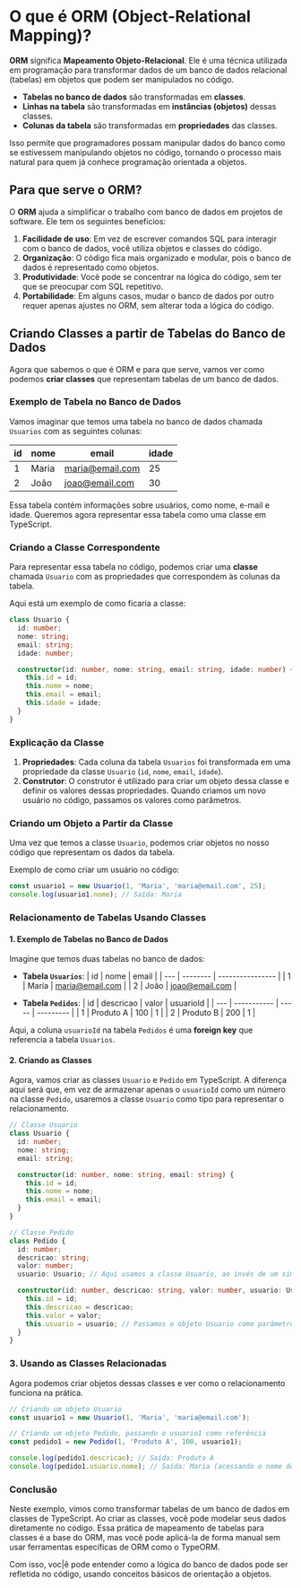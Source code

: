 # O que é ORM (Object-Relational Mapping)?

**ORM** significa **Mapeamento Objeto-Relacional**. Ele é uma técnica utilizada em programação para transformar dados de um banco de dados relacional (tabelas) em objetos que podem ser manipulados no código.

- **Tabelas no banco de dados** são transformadas em **classes**.
- **Linhas na tabela** são transformadas em **instâncias (objetos)** dessas classes.
- **Colunas da tabela** são transformadas em **propriedades** das classes.

Isso permite que programadores possam manipular dados do banco como se estivessem manipulando objetos no código, tornando o processo mais natural para quem já conhece programação orientada a objetos.

## Para que serve o ORM?

O **ORM** ajuda a simplificar o trabalho com banco de dados em projetos de software. Ele tem os seguintes benefícios:

1. **Facilidade de uso**: Em vez de escrever comandos SQL para interagir com o banco de dados, você utiliza objetos e classes do código.
2. **Organização**: O código fica mais organizado e modular, pois o banco de dados é representado como objetos.
3. **Produtividade**: Você pode se concentrar na lógica do código, sem ter que se preocupar com SQL repetitivo.
4. **Portabilidade**: Em alguns casos, mudar o banco de dados por outro requer apenas ajustes no ORM, sem alterar toda a lógica do código.

## Criando Classes a partir de Tabelas do Banco de Dados

Agora que sabemos o que é ORM e para que serve, vamos ver como podemos **criar classes** que representam tabelas de um banco de dados.

### Exemplo de Tabela no Banco de Dados

Vamos imaginar que temos uma tabela no banco de dados chamada `Usuarios` com as seguintes colunas:

| id  | nome     | email            | idade |
| --- | -------- | ---------------- | ----- |
| 1   | Maria    | maria@email.com   | 25    |
| 2   | João     | joao@email.com    | 30    |

Essa tabela contém informações sobre usuários, como nome, e-mail e idade. Queremos agora representar essa tabela como uma classe em TypeScript.

### Criando a Classe Correspondente

Para representar essa tabela no código, podemos criar uma **classe** chamada `Usuario` com as propriedades que correspondem às colunas da tabela.

Aqui está um exemplo de como ficaria a classe:

```typescript
class Usuario {
  id: number;
  nome: string;
  email: string;
  idade: number;

  constructor(id: number, nome: string, email: string, idade: number) {
    this.id = id;
    this.nome = nome;
    this.email = email;
    this.idade = idade;
  }
}
```

### Explicação da Classe

1. **Propriedades**: Cada coluna da tabela `Usuarios` foi transformada em uma propriedade da classe `Usuario` (`id`, `nome`, `email`, `idade`).
2. **Construtor**: O construtor é utilizado para criar um objeto dessa classe e definir os valores dessas propriedades. Quando criamos um novo usuário no código, passamos os valores como parâmetros.

### Criando um Objeto a Partir da Classe

Uma vez que temos a classe `Usuario`, podemos criar objetos no nosso código que representam os dados da tabela.

Exemplo de como criar um usuário no código:

```typescript
const usuario1 = new Usuario(1, 'Maria', 'maria@email.com', 25);
console.log(usuario1.nome); // Saída: Maria
```

### Relacionamento de Tabelas Usando Classes

#### 1. Exemplo de Tabelas no Banco de Dados

Imagine que temos duas tabelas no banco de dados:

- **Tabela `Usuarios`**:
  | id  | nome     | email            |
  | --- | -------- | ---------------- |
  | 1   | Maria    | maria@email.com   |
  | 2   | João     | joao@email.com    |

- **Tabela `Pedidos`**:
  | id  | descricao   | valor | usuarioId |
  | --- | ----------- | ----- | --------- |
  | 1   | Produto A   | 100   | 1         |
  | 2   | Produto B   | 200   | 1         |

Aqui, a coluna `usuarioId` na tabela `Pedidos` é uma **foreign key** que referencia a tabela `Usuarios`.

#### 2. Criando as Classes

Agora, vamos criar as classes `Usuario` e `Pedido` em TypeScript. A diferença aqui será que, em vez de armazenar apenas o `usuarioId` como um número na classe `Pedido`, usaremos a classe `Usuario` como tipo para representar o relacionamento.

```typescript
// Classe Usuario
class Usuario {
  id: number;
  nome: string;
  email: string;

  constructor(id: number, nome: string, email: string) {
    this.id = id;
    this.nome = nome;
    this.email = email;
  }
}

// Classe Pedido
class Pedido {
  id: number;
  descricao: string;
  valor: number;
  usuario: Usuario; // Aqui usamos a classe Usuario, ao invés de um simples numero (usuarioId)

  constructor(id: number, descricao: string, valor: number, usuario: Usuario) {
    this.id = id;
    this.descricao = descricao;
    this.valor = valor;
    this.usuario = usuario; // Passamos o objeto Usuario como parâmetro
  }
}
```

### 3. Usando as Classes Relacionadas

Agora podemos criar objetos dessas classes e ver como o relacionamento funciona na prática.

```typescript
// Criando um objeto Usuario
const usuario1 = new Usuario(1, 'Maria', 'maria@email.com');

// Criando um objeto Pedido, passando o usuario1 como referência
const pedido1 = new Pedido(1, 'Produto A', 100, usuario1);

console.log(pedido1.descricao); // Saída: Produto A
console.log(pedido1.usuario.nome); // Saída: Maria (acessando o nome do usuario relacionado)
```

### Conclusão

Neste exemplo, vimos como transformar tabelas de um banco de dados em classes de TypeScript. Ao criar as classes, você pode modelar seus dados diretamente no código. Essa prática de mapeamento de tabelas para classes é a base do ORM, mas você pode aplicá-la de forma manual sem usar ferramentas específicas de ORM como o TypeORM.

Com isso, voc|ê pode entender como a lógica do banco de dados pode ser refletida no código, usando conceitos básicos de orientação a objetos.
